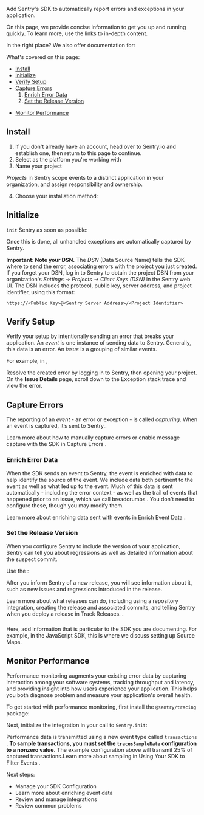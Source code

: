 <!--
Guideline: This page is common to all SDKs; add the name of the SDK you're documenting as well as the code samples as instructed. If you have questions, please ask Fiona or Daniel. 

**The objective for this page is that a developer can quickly complete an ideal integration.**
-->

Add Sentry's <!--SDK name--> SDK to automatically report errors and exceptions in your application. 

On this page, we provide concise information to get you up and running quickly. To learn more, use the links to in-depth content.

In the right place? We also offer documentation for:
<!-- 
Guideline: Add icons for related languages/frameworks.
-->
What's covered on this page:

- [Install](#install)
- [Initialize](#initialize)
- [Verify Setup](#verify-setup)
- [Capture Errors](#capture-errors)
    1. [Enrich Error Data](#enrich-error-data) 
    2. [Set the Release Version](#set-the-release-version)
    
<!--
Guideline: Add any step to set up information that's specific to the SDK; for example, in the JavaScript example, this heading is for Source Maps. Then add the link to that heading
-->

- [Monitor Performance](#monitor-performance)

## Install

1.  If you don't already have an account, head over to Sentry.io and establish one, then return to this page to continue.
2. Select <SDK> as the platform you're working with
3. Name your project

*Projects* in Sentry scope events to a distinct application in your organization, and assign responsibility and ownership. 

4. Choose your installation method:

<!--
Guideline: Add SDK specific installation information
-->

## Initialize

`init` Sentry as soon as possible:
<!--
Guideline: Add init code example for this SDK 
-->
Once this is done, all unhandled exceptions are automatically captured by Sentry. 

**Important: Note your DSN.** The *DSN* (Data Source Name) tells the SDK where to send the error, associating errors with the project you just created. If you forget your DSN, log in to Sentry to obtain the project DSN from your organization's *Settings -> Projects -> Client Keys (DSN)* in the Sentry web UI. The DSN includes the protocol, public key, server address, and project identifier, using this format:

`https://<Public Key>@<Sentry Server Address>/<Project Identifier>`

## Verify Setup

Verify your setup by intentionally sending an error that breaks your application. An *event* is one instance of sending data to Sentry. Generally, this data is an error. An *issue* is a grouping of similar events.

For example, in <!--SDK name-->, 
<!--
Guideline: Add verify setup example for the SDK you are documenting
-->
Resolve the created error by logging in to Sentry, then opening your project. On the **Issue Details** page, scroll down to the Exception stack trace and view the error. 

## Capture Errors

The reporting of an *event* - an error or exception - is called *capturing*. When an event is captured, it’s sent to Sentry.. 
<!--
Guideline: Add SDK specific information, as appropriate
-->
Learn more about how to manually capture errors or enable message capture with the <!--SDK name--> SDK in Capture Errors <!--link to the Capture Errors content for this SDK-->.

### Enrich Error Data

When the SDK sends an event to Sentry, the event is enriched with data to help identify the source of the event. We include data both pertinent to the event as well as what led up to the event. Much of this data is sent automatically - including the error context <!-- add other items sent automatically for this SDK; for example, in JavaScript, the environment is automaticlly sent, then add a link to the Event Context content for this SDK--> - as well as the trail of events that happened prior to an issue, which we call breadcrumbs <!--link to the breadcrumbs content for this SDK-->. You don't need to configure these, though you may modify them. 

Learn more about enriching data sent with events in Enrich Event Data <!--link to the Enrich Event Data page for this SDK-->.

### Set the Release Version

When you configure Sentry to include the version of your application, Sentry can tell you about regressions as well as detailed information about the suspect commit. 

Use the <!--SDK setting-->:

<!-- SDK configuration example -->

After you inform Sentry of a new release, you will see information about it, such as new issues and regressions introduced in the release.

Learn more about what releases can do, including using a repository integration, creating the release and associated commits, and telling Sentry when you deploy a release in Track Releases. <!--link to the Track Releases page for this SDK-->.

### <SDK-Specific Setup>

Here, add information that is particular to the SDK you are documenting. For example, in the JavaScript SDK, this is where we discuss setting up Source Maps.

## Monitor Performance

Performance monitoring augments your existing error data by capturing interaction among your software systems, tracking throughput and latency, and providing insight into how users experience your application. This helps you both diagnose problem and measure your application's overall health. 

To get started with performance monitoring, first install the `@sentry/tracing` package:

<!--
Guideline: Add SDK specific installation information
-->

Next, initialize the integration in your call to `Sentry.init`:

<!-- SDK example, setting sample rate to 25% of captured transactions -->

Performance data is transmitted using a new event type called `transactions` <!--link to Distributing Tracing-->. **To sample transactions, you must set the `tracesSampleRate` configuration to a nonzero value.** The example configuration above will transmit 25% of captured transactions.Learn more about sampling in Using Your SDK to Filter Events <!--add link to this content for the SDK you are documenting-->.

Next steps:

- Manage your SDK Configuration <!--add link-->
- Learn more about enriching event data <!--add link-->
- Review and manage integrations <!--add link-->
- Review common problems <!--add link-->